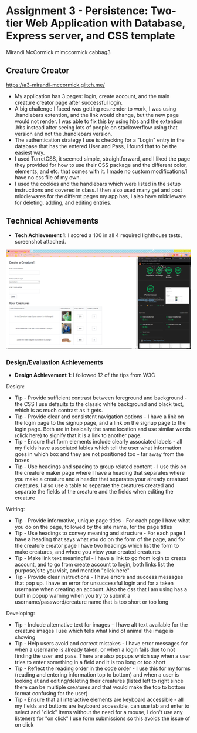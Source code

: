 Assignment 3 - Persistence: Two-tier Web Application with Database, Express server, and CSS template
===
Mirandi McCormick
mlmccormick
cabbag3

## Creature Creator

https://a3-mirandi-mccormick.glitch.me/

- My application has 3 pages: login, create account, and the main creature creator page after successful login.
- A big challenge I faced was getting res.render to work, I was using .handlebars extention, and the link would change, but the new page would not render. I was able to fix this by using hbs and the extention .hbs instead after seeing lots of people on stackoverflow using that version and not the .handlebars version.
- The authentication strategy I use is checking for a "Login" entry in the database that has the entered User and Pass, I found that to be the easiest way.
- I used TurretCSS, it seemed simple, straightforward, and I liked the page they provided for how to use their CSS package and the different color, elements, and etc. that comes with it. I made no custom modifications/I have no css file of my own.
- I used the cookies and the handlebars which were listed in the setup instructions and covered in class. I then also used many get and post middlewares for the differnt pages my app has, I also have middleware for deleting, adding, and editing entries.


## Technical Achievements
- **Tech Achievement 1**: I scored a 100 in all 4 required lighthouse tests, screenshot attached.

![screenshot of my application scoring 100 in all 4 google lighthouse tests](app100inLighthouse.png)

### Design/Evaluation Achievements
- **Design Achievement 1**: I followed 12 of the tips from W3C

Design:
- Tip - Provide sufficient contrast between foreground and background - the CSS I use defaults to the classic white background and black text, which is as much contrast as it gets.
- Tip - Provide clear and consistent navigation options - I have a link on the login page to the signup page, and a link on the signup page to the login page. Both are in basically the same location and use similar words (click here) to signify that it is a link to another page.
- Tip - Ensure that form elements include clearly associated labels - all my fields have associated lables which tell the user what information goes in which box and they are not positioned too - far away from the boxes
- Tip - Use headings and spacing to group related content - I use this on the creature maker page where I have a heading that separates where you make a creature and a header that separates your already creatued creatures. I also use a table to separate the creatures created and separate the fields of the creature and the fields when editing the creature

Writing:
- Tip - Provide informative, unique page titles - For each page I have what you do on the page, followed by the site name, for the page titles
- Tip - Use headings to convey meaning and structure - For each page I have a heading that says what you do on the form of the page, and for the creature creator page I have two headings which list the form to make creatures, and where you view your created creatures
- Tip - Make link text meaningful - I have a link to go from login to create account, and to go from create account to login, both links list the purpose/site you visit, and mention "click here"
- Tip - Provide clear instructions - I have errors and success messages that pop up. I have an error for unsuccessful login and for a taken username when creating an account. Also the css that I am using has a built in popup warning when you try to submit a username/password/creature name that is too short or too long

Developing:
- Tip - Include alternative text for images - I have alt text available for the creature images I use which tells what kind of animal the image is showing
- Tip - Help users avoid and correct mistakes - I have error messages for when a username is already taken, or when a login fails due to not finding the user and pass. There are also popups which say when a user tries to enter something in a field and it is too long or too short
- Tip - Reflect the reading order in the code order - I use this for my forms (reading and entering information top to bottom) and when a user is looking at and editing/deleting their creatures (listed left to right since there can be multiple creatures and that would make the top to bottom format confusing for the user)
- Tip - Ensure that all interactive elements are keyboard accessible - all my fields and buttons are keyboard accessible, can use tab and enter to select and "click" items without the need for a mouse, I don't use any listeners for "on click" I use form submissions so this avoids the issue of on click

